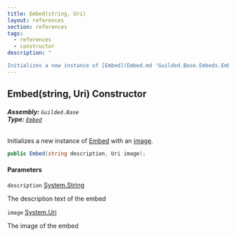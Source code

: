 ```yaml
---
title: Embed(string, Uri)
layout: references
section: references
tags:
  - references
  - constructor
description: "

Initializes a new instance of [Embed](Embed.md 'Guilded.Base.Embeds.Embed') with an [image](Embed.Embed(string,Uri).md#Guilded.Base.Embeds.Embed.Embed(string,Uri).image 'Guilded.Base.Embeds.Embed.Embed(string, Uri).image')."
---
```


## Embed(string, Uri) Constructor
###### **Assembly:** `Guilded.Base`<br/>**Type:** [`Embed`](Embed.md 'Guilded.Base.Embeds.Embed')

Initializes a new instance of [Embed](Embed.md 'Guilded.Base.Embeds.Embed') with an [image](Embed.Embed(string,Uri).md#Guilded.Base.Embeds.Embed.Embed(string,Uri).image 'Guilded.Base.Embeds.Embed.Embed(string, Uri).image').

```csharp
public Embed(string description, Uri image);
```
#### Parameters

<a name='Guilded.Base.Embeds.Embed.Embed(string,Uri).description'></a>

`description` [System.String](https://docs.microsoft.com/en-us/dotnet/api/System.String 'System.String')

The description text of the embed

<a name='Guilded.Base.Embeds.Embed.Embed(string,Uri).image'></a>

`image` [System.Uri](https://docs.microsoft.com/en-us/dotnet/api/System.Uri 'System.Uri')

The image of the embed